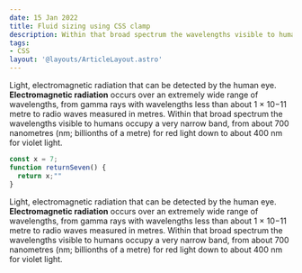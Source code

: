 ```yaml
---
date: 15 Jan 2022
title: Fluid sizing using CSS clamp
description: Within that broad spectrum the wavelengths visible to humans occupy a very narrow band.
tags:
- CSS
layout: '@layouts/ArticleLayout.astro'
---
```


Light, electromagnetic radiation that can be detected by the human eye. **Electromagnetic radiation** occurs over an extremely wide range of wavelengths, from gamma rays with wavelengths less than about 1 × 10−11 metre to radio waves measured in metres. Within that broad spectrum the wavelengths visible to humans occupy a very narrow band, from about 700 nanometres (nm; billionths of a metre) for red light down to about 400 nm for violet light.

```javascript
const x = 7;
function returnSeven() {
  return x;""
}
```

Light, electromagnetic radiation that can be detected by the human eye. **Electromagnetic radiation** occurs over an extremely wide range of wavelengths, from gamma rays with wavelengths less than about 1 × 10−11 metre to radio waves measured in metres. Within that broad spectrum the wavelengths visible to humans occupy a very narrow band, from about 700 nanometres (nm; billionths of a metre) for red light down to about 400 nm for violet light.